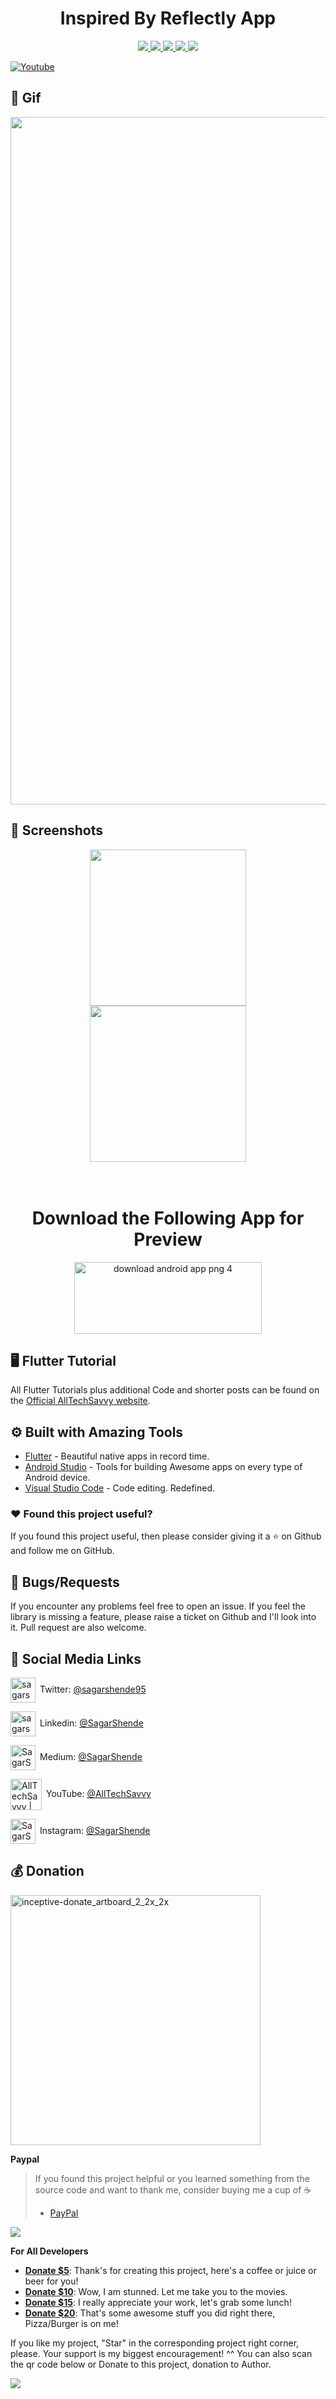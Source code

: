 <h1 align="center">Inspired By Reflectly App</h1>

</h1>
<p align="center">
   <a href="https://github.com/sagarshende23">
    <img src="https://img.shields.io/badge/Github-Sagar Shende-black.svg?style=for-the-badge">
  </a>
  <a href="https://github.com/sagarshende23/reflectly-like-loginpage-flutter/stargazers">
    <img src="https://img.shields.io/github/stars/sagarshende23/reflectly-like-loginpage-flutter.svg?style=for-the-badge">
  </a>
  <a href="https://play.google.com/store/apps/details?id=com.alltechsavvy.calculator">
    <img src="https://img.shields.io/badge/Google-PlayStore-green.svg?style=for-the-badge">
  </a>
   <a href="https://www.youtube.com/channel/UCEW4YMELtVeLjcpAzevNabg">
    <img src="https://img.shields.io/badge/YouTube-AllTechSavvy-red.svg?style=for-the-badge">
  </a>
 <a href="https://github.com/sagarshende23/Reflectly-Login-Screen">
    <img src="https://img.shields.io/badge/Open-Source-green.svg?style=for-the-badge">
  </a>  
   
 
</p>

[![Youtube](https://raw.githubusercontent.com/sagarshende23/shared_preference_flutter/master/Subscribe.png)](https://www.youtube.com/channel/UCEW4YMELtVeLjcpAzevNabg?sub_confirmation=1)

## 📱 Gif #

<img src="https://raw.githubusercontent.com/sagarshende23/reflectly-like-loginpage-flutter/master/gif.gif" width="1100">


## 📱 Screenshots #

<p align="center">
  <img src="https://itsallwidgets.com/screenshots/app-966.png" width="250" hspace="4">
  <img src="https://itsallwidgets.com/screenshots/app-966-1.png" width="250" hspace="4">
  
</p>

<h1 align="center">
    <br>
  Download the Following App for Preview 
  <br>
</h1>
<p align="center">
<a href="https://api.codemagic.io/artifacts/5068fdde-7c68-4c62-88f6-d214f0929bb5/df92eb39-1a3f-417a-bf51-1ceb20de707b/app.apk" title="Image from PNG Image"><img src="https://i.imgur.com/srMcFcx.png" height="115"width="300" alt="download android app png 4"></a>
</p>



## 🖥 Flutter Tutorial
All Flutter Tutorials plus additional Code and shorter posts can be found on the [Official AllTechSavvy website](https://www.alltechsavvy.com/). 

## ⚙️ Built with Amazing Tools
* [Flutter](https://flutter.dev/) - Beautiful native apps in record time.
* [Android Studio](https://developer.android.com/studio/index.html/) - Tools for building Awesome apps on every type of Android device.
* [Visual Studio Code](https://code.visualstudio.com/) - Code editing. Redefined.


### :heart: Found this project useful?

If you found this project useful, then please consider giving it a :star: on Github and follow me on GitHub.


## 🐞 Bugs/Requests #
If you encounter any problems feel free to open an issue. If you feel the library is missing a feature, please raise a ticket on Github and I'll look into it. Pull request are also welcome.


## 🎉 Social Media Links


[<img align="center" alt="sagarshende | Twitter" width="40" src="https://image.flaticon.com/icons/svg/174/174876.svg" />](https://twitter.com/intent/follow?original_referer=https%3A%2F%2Fgithub.com%2Fsagarshende95&screen_name=SagarShende95)&ensp;Twitter: [@sagarshende95](https://twitter.com/intent/follow?original_referer=https%3A%2F%2Fgithub.com%2Fsagarshende95&screen_name=SagarShende95)

[<img align="center" alt="sagarshende | LinkedIn" width="40" src="https://image.flaticon.com/icons/svg/174/174857.svg" />](https://linkedin.com/in/sagarshende "Linkedin Sagar Shende")&ensp;Linkedin: [@SagarShende](https://linkedin.com/in/sagarshende "Linkedin Sagar Shende")

[<img align="center" alt="SagarShende | Medium" width="40" src="https://image.flaticon.com/icons/svg/174/174858.svg" />](https://medium.com/@SagarShende "Medium Sagar Shende")&ensp;Medium: [@SagarShende](https://medium.com/@SagarShende "Medium Sagar Shende")

[<img align="center" alt="AllTechSavvy | Medium" width="50" src="https://image.flaticon.com/icons/svg/733/733590.svg" />](https://www.youtube.com/alltechsavvy "YouTube AllTechSavvy")&ensp;YouTube:  [@AllTechSavvy](https://www.youtube.com/alltechsavvy "AllTechSavvy AllTechSavvy")

[<img align="center" alt="SagarShende | Medium" width="40" src="https://image.flaticon.com/icons/svg/1409/1409946.svg" />](https://www.instagram.com/sagarshende95 "Instagram Sagar Shende")&ensp;Instagram: [@SagarShende](https://www.instagram.com/sagarshende95/ "Medium Sagar Shende")



## 💰 Donation

<img width="400" alt="inceptive-donate_artboard_2_2x_2x" src="https://user-images.githubusercontent.com/43273993/64881998-ca9a2f80-d679-11e9-98ec-e4f0d5470dbd.png">

**Paypal**

> If you found this project helpful or you learned something from the source code and want to thank me, consider buying me a cup of :coffee:
>
> - [PayPal](https://www.paypal.me/alltechsavvy/)

<p align="center">
   
[<img src="https://i.imgur.com/1Xiu9b4.png" />](https://www.paypal.me/alltechsavvy/)

</p>

**For All Developers**
* **[Donate $5](https://www.paypal.me/alltechsavvy/USD5)**: Thank's for creating this project, here's a coffee or juice or beer for you!
* **[Donate $10](https://www.paypal.me/alltechsavvy/USD10)**: Wow, I am stunned. Let me take you to the movies.
* **[Donate $15](https://www.paypal.me/alltechsavvy/USD15)**: I really appreciate your work, let's grab some lunch!
* **[Donate $20](https://www.paypal.me/alltechsavvy/USD20)**: That's some awesome stuff you did right there, Pizza/Burger is on me!


If you like my project, "Star" in the corresponding project right corner, please. Your support is my biggest encouragement! ^^ You can also scan the qr code below or Donate to this project, donation to Author.

<img src="https://github.com/sagarshende23/Simple_calculator_flutter/blob/master/Donation%20Page.jpg">


